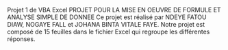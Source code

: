 Projet 1 de VBA Excel 
PROJET POUR LA MISE EN OEUVRE DE FORMULE ET ANALYSE SIMPLE DE DONNEE
Ce projet est réalisé par  NDEYE FATOU DIAW, NOGAYE FALL et JOHANA BINTA VITALE FAYE.
Notre projet est composé de 15 feuilles dans le fichier Excel qui regroupe les différentes réponses. 
